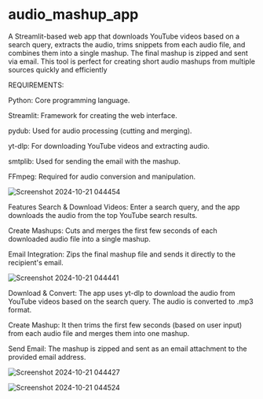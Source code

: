 # audio_mashup_app

A Streamlit-based web app that downloads YouTube videos based on a search query, extracts the audio, trims snippets from each audio file, and combines them into a single mashup. The final mashup is zipped and sent via email. This tool is perfect for creating short audio mashups from multiple sources quickly and efficiently


REQUIREMENTS:

Python: Core programming language.

Streamlit: Framework for creating the web interface.

pydub: Used for audio processing (cutting and merging).

yt-dlp: For downloading YouTube videos and extracting audio.

smtplib: Used for sending the email with the mashup.

FFmpeg: Required for audio conversion and manipulation.

![Screenshot 2024-10-21 044454](https://github.com/user-attachments/assets/9abb624f-7af3-46c2-9e20-7f3cfdb64244)

Features
Search & Download Videos: Enter a search query, and the app downloads the audio from the top YouTube search results.

Create Mashups: Cuts and merges the first few seconds of each downloaded audio file into a single mashup.

Email Integration: Zips the final mashup file and sends it directly to the recipient's email.


![Screenshot 2024-10-21 044441](https://github.com/user-attachments/assets/57089f43-13fd-4a7b-b888-e242b805e8d8)

Download & Convert: The app uses yt-dlp to download the audio from YouTube videos based on the search query. The audio is converted to .mp3 format.

Create Mashup: It then trims the first few seconds (based on user input) from each audio file and merges them into one mashup.

Send Email: The mashup is zipped and sent as an email attachment to the provided email address.

![Screenshot 2024-10-21 044427](https://github.com/user-attachments/assets/e02021c8-2ad6-4d4f-91ab-56a7c86f8695)

![Screenshot 2024-10-21 044524](https://github.com/user-attachments/assets/48f7e86a-f0ea-45aa-bf23-67735fee065c)
